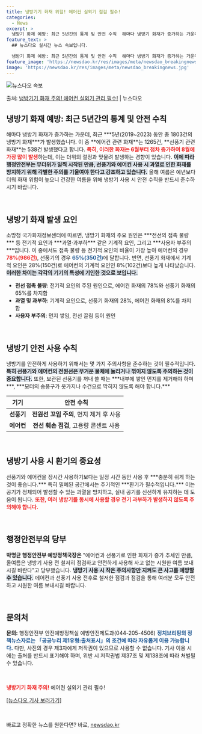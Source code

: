 ```yaml
---
title: 냉방기기 화재 위험! 에어컨 실외기 점검 필수!
categories:
  - News
excerpt: >
  냉방기 화재 예방: 최근 5년간의 통계 및 안전 수칙  해마다 냉방기 화재가 증가하는 가운데, 최근 5년(2…
feature_text: >
  ## 뉴스다오 실시간 뉴스 속보입니다.

  냉방기 화재 예방: 최근 5년간의 통계 및 안전 수칙  해마다 냉방기 화재가 증가하는 가운데, 최근 5년(2…
feature_image: 'https://newsdao.kr/res/images/meta/newsdao_breakingnews.jpg'
image: 'https://newsdao.kr/res/images/meta/newsdao_breakingnews.jpg'
---
```


![뉴스다오 속보](https://newsdao.kr/res/images/meta/newsdao_breakingnews.jpg)

<p>출처: <a href="https://newsdao.kr/4282" rel="dofollow">냉방기기 화재 주의! 에어컨 실외기 관리 필수!</a> | 뉴스다오</p>

<h2 data-ke-size="size26">냉방기 화재 예방: 최근 5년간의 통계 및 안전 수칙</h2>
<p data-ke-size="size16">해마다 냉방기 화재가 증가하는 가운데, 최근 ***5년(2019~2023) 동안 총 1803건의 냉방기 화재***가 발생했습니다. 이 중 **에어컨 관련 화재**는 1265건, **선풍기 관련 화재**는 538건 발생했다고 합니다. <b><span style="color: #ee2323;">특히, 이러한 화재는 6월부터 점차 증가하여 8월에 가장 많이 발생</span></b>하는데, 이는 더위의 절정과 맞물려 발생하는 경향이 있습니다. <b><span style="background-color: #21538527;">이에 따라 행정안전부는 무더위가 일찍 시작된 만큼, 선풍기와 에어컨 사용 시 과열로 인한 화재를 방지하기 위해 각별한 주의를 기울여야 한다고 강조하고 있습니다.</span></b> 올해 여름은 예년보다 더워 화재 위험이 높으니 건강한 여름을 위해 냉방기 사용 시 안전 수칙을 반드시 준수하시기 바랍니다.</p>
<p data-ke-size="size16">&nbsp;</p>

<h2 data-ke-size="size26">냉방기 화재 발생 요인</h2>
<p data-ke-size="size16">소방청 국가화재정보센터에 따르면, 냉방기 화재의 주요 원인은 ***전선의 접촉 불량*** 등 전기적 요인과 ***과열·과부하*** 같은 기계적 요인, 그리고 ***사용자 부주의***입니다. 이 중에서도 접촉 불량 등 전기적 요인의 비율이 가장 높아 에어컨의 경우 <b><span style="color: #ee2323;">78%(986건)</span></b>, 선풍기의 경우 <b><span style="color: #1a5490;">65%(350건)</span></b>에 달합니다. 반면, 선풍기 화재에서 기계적 요인은 28%(150건)로 에어컨의 기계적 요인인 8%(102건)보다 높게 나타났습니다. <b><span style="background-color: #21538527;">이러한 차이는 각각의 기기의 특성에 기인한 것으로 보입니다.</span></b></p>
<ul>
    <li><b>전선 접촉 불량</b>: 전기적 요인의 주된 원인으로, 에어컨 화재의 78%와 선풍기 화재의 65%를 차지함</li>
    <li><b>과열 및 과부하</b>: 기계적 요인으로, 선풍기 화재의 28%, 에어컨 화재의 8%를 차지함</li>
    <li><b>사용자 부주의</b>: 먼지 쌓임, 전선 끌림 등이 원인</li>
</ul>
<p data-ke-size="size16">&nbsp;</p>

<h2 data-ke-size="size26">냉방기 안전 사용 수칙</h2>
<p data-ke-size="size16">냉방기를 안전하게 사용하기 위해서는 몇 가지 주의사항을 준수하는 것이 필수적입니다. <b><span style="background-color: #21538527;">특히 선풍기와 에어컨의 전원선은 무거운 물체에 눌리거나 꺾이지 않도록 주의하는 것이 중요합니다.</span></b> 또한, 보관된 선풍기를 꺼내 쓸 때는 ***내부에 쌓인 먼지를 제거해야 하며***, ***모터의 송풍구가 옷가지나 수건으로 막히지 않도록 해야 합니다.***</p>
<table style="width: 100%;">
    <thead>
        <tr>
            <th style="text-align: center;"><b>기기</b></th>
            <th style="text-align: center;"><b>안전 수칙</b></th>
        </tr>
    </thead>
    <tbody>
        <tr>
            <td style="text-align: center; height: 17px;"><b>선풍기</b></td>
            <td style="text-align: center; height: 17px;"><b>전원선 꼬임 주의</b>, 먼지 제거 후 사용</td>
        </tr>
        <tr>
            <td style="text-align: center; height: 17px;"><b>에어컨</b></td>
            <td style="text-align: center; height: 17px;"><b>전선 훼손 점검</b>, 고용량 콘센트 사용</td>
        </tr>
    </tbody>
</table>
<p data-ke-size="size16">&nbsp;</p>

<h2 data-ke-size="size26">냉방기 사용 시 환기의 중요성</h2>
<p data-ke-size="size16">선풍기와 에어컨을 장시간 사용하기보다는 일정 시간 동안 사용 후 ***충분히 쉬게 하는 것이 좋습니다.*** 특히 밀폐된 공간에서는 주기적인 ***환기가 필수적입니다.*** 이는 공기가 정체되어 발생할 수 있는 과열을 방지하고, 실내 공기를 신선하게 유지하는 데 도움이 됩니다. <b><span style="color: #ee2323;">또한, 여러 냉방기를 동시에 사용할 경우 전기 과부하가 발생하지 않도록 주의해야 합니다.</span></b></p>
<p data-ke-size="size16">&nbsp;</p>

<h2 data-ke-size="size26">행정안전부의 당부</h2>
<p data-ke-size="size16"><b>박명균 행정안전부 예방정책국장은</b> "에어컨과 선풍기로 인한 화재가 증가 추세인 만큼, 올여름은 냉방기 사용 전 철저히 점검하고 안전하게 사용해 사고 없는 시원한 여름 보내시길 바란다"고 당부했습니다. <b><span style="background-color: #21538527;">냉방기 사용 시 작은 주의사항만 지켜도 큰 사고를 예방할 수 있습니다.</span></b> 에어컨과 선풍기 사용 전후로 철저한 점검과 점검을 통해 여러분 모두 안전하고 시원한 여름 보내시길 바랍니다.</p>
<p data-ke-size="size16">&nbsp;</p>

<h2 data-ke-size="size26">문의처</h2>
<p data-ke-size="size16"><b>문의:</b> 행정안전부 안전예방정책실 예방안전제도과(044-205-4506) <b><span style="color: #1a5490;">정치브리핑의 정책뉴스자료는 「공공누리 제1유형:출처표시」의 조건에 따라 자유롭게 이용 가능합니다.</span></b> 다만, 사진의 경우 제3자에게 저작권이 있으므로 사용할 수 없습니다. 기사 이용 시에는 출처를 반드시 표기해야 하며, 위반 시 저작권법 제37조 및 제138조에 따라 처벌될 수 있습니다.</p>
<p data-ke-size="size16">&nbsp;</p>

<p data-ke-size="size16"><b><span style="color: #ee2323;">냉방기기 화재 주의!</span></b> 에어컨 실외기 관리 필수!</p>
<p data-ke-size="size16"><a href="https://newsdao.kr/4282">[뉴스다오 기사 보러가기]</a></p>
<p data-ke-size="size16">&nbsp;</p> 

빠르고 정확한 뉴스를 원한다면? 바로, <a href="https://newsdao.kr" rel="dofollow">newsdao.kr</a>


